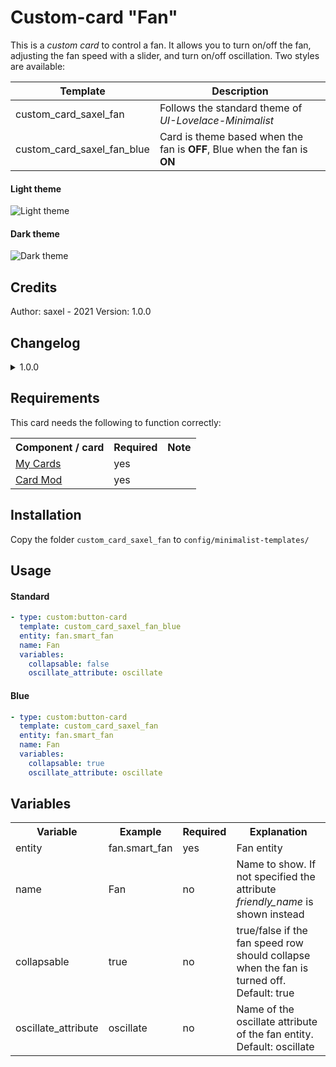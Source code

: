 # Custom-card "Fan"
This is a _custom card_ to control a fan. It allows you to turn on/off the fan, adjusting the fan speed with a slider, and turn on/off oscillation. Two styles are available:

| Template                   | Description                                                              |
|----------------------------|--------------------------------------------------------------------------|
| custom_card_saxel_fan      | Follows the standard theme of _UI-Lovelace-Minimalist_                   |
| custom_card_saxel_fan_blue | Card is theme based when the fan is __OFF__, Blue when the fan is __ON__ |

#### Light theme
![Light theme](../assets/screenshots/custom_fan_light_theme.png)

#### Dark theme
![Dark theme](../assets/screenshots/custom_fan_dark_theme.png)

## Credits
Author: saxel - 2021
Version: 1.0.0

## Changelog
<details>
  <summary>1.0.0</summary>
  Initial release
</details>

## Requirements
This card needs the following to function correctly:
<table>
  <tr>
    <th>Component / card</th>
    <th>Required</th>
    <th>Note</th>
  </tr>
  <tr>
    <td><a href="https://github.com/AnthonMS/my-cards">My Cards</a></td>
    <td>yes</td>
    <td></td>
  </tr>
  <tr>
    <td><a href="https://github.com/thomasloven/lovelace-card-mod">Card Mod</a></td>
    <td>yes</td>
    <td></td>
  </tr>
</table>

## Installation
Copy the folder `custom_card_saxel_fan` to `config/minimalist-templates/`

## Usage

#### Standard
```yaml
- type: custom:button-card
  template: custom_card_saxel_fan_blue
  entity: fan.smart_fan
  name: Fan
  variables:
    collapsable: false
    oscillate_attribute: oscillate
```

#### Blue
```yaml
- type: custom:button-card
  template: custom_card_saxel_fan
  entity: fan.smart_fan
  name: Fan
  variables:
    collapsable: true
    oscillate_attribute: oscillate
```

## Variables
<table>
  <tr>
    <th>Variable</th>
    <th>Example</th>
    <th>Required</th>
    <th>Explanation</th>
  </tr>
  <tr>
    <td>entity</td>
    <td>fan.smart_fan</td>
    <td>yes</td>
    <td>Fan entity</td>
  </tr>
  <tr>
    <td>name</td>
    <td>Fan</td>
    <td>no</td>
    <td>Name to show. If not specified the attribute <i>friendly_name</i> is shown instead</td>
  </tr>
  <tr>
    <td>collapsable</td>
    <td>true</td>
    <td>no</td>
    <td>true/false if the fan speed row should collapse when the fan is turned off. Default: true</td>
  </tr>
  <tr>
    <td>oscillate_attribute</td>
    <td>oscillate</td>
    <td>no</td>
    <td>Name of the oscillate attribute of the fan entity. Default: oscillate</td>
  </tr>
</table>
